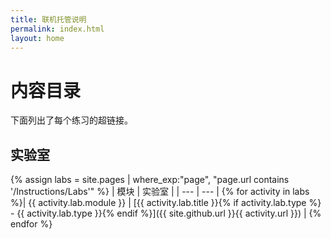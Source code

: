```yaml
---
title: 联机托管说明
permalink: index.html
layout: home
---
```


# 内容目录

下面列出了每个练习的超链接。

## 实验室

{% assign labs = site.pages | where_exp:"page", "page.url contains '/Instructions/Labs'" %}
| 模块 | 实验室 |
| --- | --- | 
{% for activity in labs  %}| {{ activity.lab.module }} | [{{ activity.lab.title }}{% if activity.lab.type %} - {{ activity.lab.type }}{% endif %}]({{ site.github.url }}{{ activity.url }}) |
{% endfor %}

<!-- ## Demos

{% assign demos = site.pages | where_exp:"page", "page.url contains '/Instructions/Demos'" %}
| Module | Demo |
| --- | --- | 
{% for activity in demos  %}| {{ activity.demo.module }} | [{{ activity.demo.title }}]({{ site.github.url }}{{ activity.url }}) |
{% endfor %}
 -->